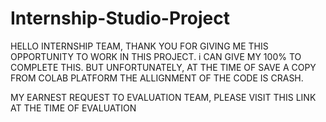 # Internship-Studio-Project
HELLO INTERNSHIP TEAM, THANK YOU FOR GIVING ME THIS OPPORTUNITY TO WORK IN THIS PROJECT. i CAN GIVE MY 100% TO COMPLETE THIS.
BUT UNFORTUNATELY, AT THE TIME OF SAVE A COPY FROM COLAB PLATFORM THE ALLIGNMENT OF THE CODE IS CRASH.

MY EARNEST REQUEST TO EVALUATION TEAM, PLEASE VISIT THIS LINK AT THE TIME OF EVALUATION

